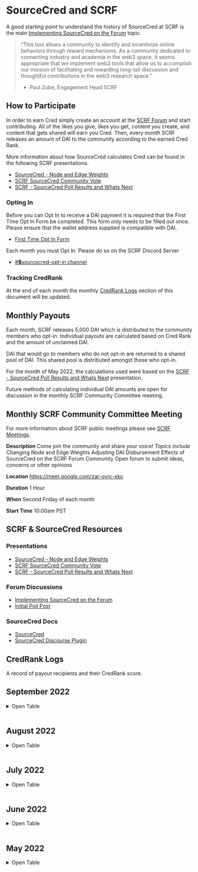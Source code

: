 # SourceCred and SCRF
A good starting point to understand the history of SourceCred at SCRF is the main [Implementing SourceCred on the Forum](https://www.smartcontractresearch.org/t/implementing-sourcecred-on-the-forum/1295) topic. 

> “This tool allows a community to identify and incentivize online behaviors through reward mechanisms. As a community dedicated to connecting industry and academia in the web3 space, it seems appropriate that we implement web3 tools that allow us to accomplish our mission of facilitating and rewarding long-tail discussion and thoughtful contributions in the web3 research space.” 
> - Paul Zube, Engagement Head SCRF

## How to Participate
In order to earn Cred simply create an account at the [SCRF Forum](https://www.smartcontractresearch.org/) and start contributing. All of the likes you give, likes you get, content you create, and content that gets shared will earn you Cred. Then, every month SCRF releases an amount of DAI to the community according to the earned Cred Rank. 

More information about how SourceCred calculates Cred can be found in the following SCRF presentations.
- [SourceCred - Node and Edge Weights](https://docs.google.com/presentation/d/1C2AjRJyujYJvccnChtWzw-0Ox83AQLy60Jp8FnWu6Eo/edit?usp=sharing)
- [SCRF SourceCred Community Vote](https://docs.google.com/presentation/d/1Mnx6bwN_HV8bhFkYDBtcDN8_wCfCHLbxlBRKRCIJY_k/edit?usp=sharing)
- [SCRF - SourceCred Poll Results and Whats Next](https://docs.google.com/presentation/d/1nkhX9kZv-coVmsxCyBzkZEYIfzNj-DZdRfbNW0Wbgdk/edit?usp=sharing)

### Opting In
Before you can Opt In to receive a DAI payment it is required that the First Time Opt In Form be completed. This form only needs to be filled out once. Please ensure that the wallet address supplied is compatible with DAI.
- [First Time Opt In Form](https://forms.gle/36iaJNrBAcCqLj3B9)

Each month you must Opt In. Please do so on the SCRF Discord Server 
- [#💲sourcecred-opt-in channel](https://discord.com/channels/784234332617048065/968202164247879730)

### Tracking CredRank
At the end of each month the monthly [CredRank Logs](https://github.com/smartcontractresearchforum/docs/blob/main/en/scrf_scred.md#credrank-logs) section of this document will be updated.

## Monthly Payouts
Each month, SCRF releases 5,000 DAI which is distributed to the community members who opt-in. Individual payouts are calculated based on Cred Rank and the amount of unclaimed DAI. 

DAI that would go to members who do not opt-in are returned to a shared pool of DAI. This shared pool is distributed amongst those who opt-in. 

For the month of May 2022, the calculations used were based on the [SCRF - SourceCred Poll Results and Whats Next](https://docs.google.com/presentation/d/1nkhX9kZv-coVmsxCyBzkZEYIfzNj-DZdRfbNW0Wbgdk/edit?usp=sharing) presentation. 

Future methods of calculating individual DAI amounts are open for discussion in the monthly SCRF Community Committee meeting.

## Monthly SCRF Community Committee Meeting
For more information about SCRF public meetings please see [SCRF Meetings](https://github.com/smartcontractresearchforum/docs/blob/main/en/content_connecting_with_scrf.md#meetings).

**Description**
Come join the community and share your voice!
_Topics include_
Changing Node and Edge Weights
Adjusting DAI Disbursement
Effects of SourceCred on the SCRF Forum Community
Open forum to submit ideas, concerns or other opinions

**Location**
https://meet.google.com/zar-oyrc-xko

**Duration**
1 Hour

**When**
Second Friday of each month

**Start Time**
10:00am PST

## SCRF & SourceCred Resources
### Presentations
- [SourceCred - Node and Edge Weights](https://docs.google.com/presentation/d/1C2AjRJyujYJvccnChtWzw-0Ox83AQLy60Jp8FnWu6Eo/edit?usp=sharing)
- [SCRF SourceCred Community Vote](https://docs.google.com/presentation/d/1Mnx6bwN_HV8bhFkYDBtcDN8_wCfCHLbxlBRKRCIJY_k/edit?usp=sharing)
- [SCRF - SourceCred Poll Results and Whats Next](https://docs.google.com/presentation/d/1nkhX9kZv-coVmsxCyBzkZEYIfzNj-DZdRfbNW0Wbgdk/edit?usp=sharing)
### Forum Discussions
- [Implementing SourceCred on the Forum](http://smartcontractresearch.org/t/implementing-sourcecred-on-the-forum/1295)
- [Initial Poll Post](https://www.smartcontractresearch.org/t/sourcecred-polls-and-first-implementation/1477)
### SourceCred Docs
- [SourceCred](http://sourcecred.io/docs/beta/cred)
- [SourceCred Discourse Plugin](http://sourcecred.io/docs/beta/plugins/discourse)

## CredRank Logs

A record of payout recipients and their CredRank score.

## September 2022

<details>
    <summary> Open Table</summary>

| User |Cred% |
|:--- |:--- |
| JamesMcG | 8.40% |
| Larry-Bates | 6.70% |
| Twan | 2.20% |
| Ulysses | 1.40% |
| Fizzymidas | 1.20% |
| Samuel94 | 1.10% |
| Harvesto | 0.90% |
| Freakytainment | 0.70% |
| Henry | 0.70% |
| UmarKhanEth | 0.60% |
| Hermes-Corp | 0.60% |
| cashkid18 | 0.60% |
| GloriaOkoba | 0.60% |
| s-ben | 0.50% |
| kingdamieth | 0.50% |
| Angle | 0.40% |
| brian-alexakis | 0.40% |
| LTTOguns | 0.30% |
| ttaloute | 0.30% |
| WaterLily | 0.30% |
| Chrisarch | 0.30% |
| ode | 0.20% |
| Gift82822546 | 0.10% |
| ivanplazacic | 0.10% |
| BenjaminMukoro | 0.10% |
| Yeoriton56 | 0.10% |
| charliecodes | 0.00% |
| Max | 0.00% |
| nicklinck | 0.00% |
| liberty7369 | 0.00% |
| austin_jul | 0.00% |
| 0xsimo | 0.00% |
| J_Fraizer | 0.00% |
| Nicolasdamiens | 	0.00% |
| Idara_Effiong | 0.00% |
| D4th | 0.00% |
| Kvngdrvy | 0.00% |
| Cunningham412 | 0.00% |
| Iyinpemi | 0.00% |
| Mansion | 0.00% |
| MaryJude | 0.00% |
| Never_in_trenches | 0.00% |
| MaryDee | 0.00% |
| Lisayanky | 0.00% |
| Rukku_l | 0.00% |
| Smasherworldwide | 0.00% |
| Humphery | 0.00% |
| adegbenga_iyinpemi | 0.00% |


</details>
</br>

## August 2022

<details>
    <summary> Open Table</summary>

| User |Cred% |
|:--- |:--- |
| jmcgirk |	8.80% |
| Larry_Bates |	7.20% |
| rlombreglia |	3.20% |
| Twan | 2.20% |
| Fizzymidas | 1.30% |
| Valeriespina | 1.30% |
| jyezie | 1.20% |
| Tolulope | 1.20% |
| Ulysses | 0.90% |
| Samuel94 | 0.90% |
| Harvesto | 0.70% |
| UmarKhanEth |	0.60% |
| Freakytainment |0.60% |
| Hermes-Corp |	0.60% |
| GloriaOkoba |	0.50% |
| brian-alexakis-discourse | 0.40% |
| s-ben | 0.40% |
| kingdamieth |	0.40% |
| LTTOguns | 0.30% |
| Henry | 0.30% |
| Favvz | 0.20% |
| parseb | 0.20% |
| WaterLily | 0.20% |
| Angle | 0.10% |
| notthatintodefi | 0.10% |
| Dansmage | 0.10% |
| kdouglass |  0.10% |
| chrisarch | 0.10% |
| Sami_B | 0 |
| nicklinck | 0 |
| liberty7369 | 0 |
| austin_jul | 0 |
| J_Fraizer | 0 |
| Gift82822546 | 0 |
| Nicolasdamiens |  0 |
| Idara_Effiong | 0 |
| ivanplazacic | 0 |
| Cunningham412 | 0 |
| adegbenga_iyinpemi | 0 |
| BenjaminMukoro | 0 |
| MaryJude | 0 |
| Never_in_trenches | 0 |

</details>
<br>

## July 2022

<details>
    <summary> Open Table</summary>

|User |Cred% |
|:--- |:--- |
| jmcgirk	| 9.50% |
| Larry-Bates	| 7.70% |
| rlombreglia	| 3.50% |
| Twan	| 2.20% |
| valeriespina	| 1.40% |
| Fizzymidas	| 1.40% |
| jyezie	| 1.30% |
| Tolulope	| 0.90% |
| Hermes-Corp	| 0.60% |
| Sami-B	| 0.60% |
| Samuel94	| 0.50% |
| brian-alexakis-discourse	| 0.40% |
| UmarKhanEth	| 0.30% |
| kingdamieth	| 0.30% |
| Austin-jul	| 0.30% |
| Ulysses	| 0.30% |
| Mr-Nobody	| 0.30% |
| LTTOguns	| 0.30% |
| GloriaOkoba	| 0.30% |
| Woodrow-Jackson	| 0.20% |
| Harvesto	| 0.20% |
| s-ben	| 0.20% |
| Elbeth	| 0.10% |
| Freakytainment	| 0.10% |
| liberty7369	| 0.00% |
| Ines_Santos_Silva	| 0.00% |
| notthatintodefi	| 0.00% |
| ivanplazacic	| 0.00% |
| osapeter	| 0.00% |
| Gift82822546	| 0.00% |
| adegbenga_iyinpemi	| 0.00% |
| Onah chiebonam David	| 0.00% |
| WaterLily	| 0.00% |

</details>
<br>

## June 2022

<details>
    <summary> Open Table</summary>

|User |Cred% |
|:--- |:--- |
| JamesMcG | 9.40% |
| Larry_Bates |	8.00% |
| rlombreglia |	3.50% |
| Valeriespina | 1.40% |
| jyezie | 1.30% |
| Fizzymidas | 1.30% |
| Tolulope | 0.80% |
| Samuel94 | 0.50% |
| brian-alexakis-discourse | 0.50% |
| ttaloute | 0.30% |
| kingdamieth |	0.30% |
| UmarKhanEth |	0.20% |
| tomideadeoye | 0.20% |
| elbeth | 0.10% |
| Sami_B | 0.00% |
| parseb | 0.00% |
| notthatintodefi |	0.00% |
| Marta_Crinejo | 0.00% |
| Liberty |	0.00% |
| ivanplazacic | 0.00% |
| Ines_Santos_Silva | 0.00% |
| Hermes_Corp |	0.00% |
| GUA |	0.00% |
| Gift82822546 | 0.00% |
| Freakytainment | 0.00% |

</details>
<br>

## May 2022

<details>
    <summary> Open Table</summary>

|User |Cred% |
|:--- |:--- |
| Larry-Bates | 8.30% |
| jmcgirk | 9.10% |
| valeriespina | 1.20% |
| Fizzymidas | 1.00% |
| UmarKhanEth | 0 |
| ttaloute21 | 0.20% |
| kingdamieth | 0.10% |
| Hermes_Corp | 0 |
| Woodrow_Jackson | 0 |
| rlombreglia | 3.40% |
| austin_jul | 0 |
| liberty7369 | 0 |
| Tolulope | 0.50% |
| saulthorin | 0 |
| Sami_B | 0.00% |
| brian-alexakis-discourse | 0.50% |

</details>
